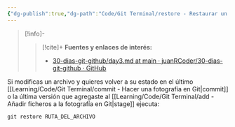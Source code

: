 ```yaml
---
{"dg-publish":true,"dg-path":"Code/Git Terminal/restore - Restaurar un archivo a la última versión en Git.md","permalink":"/code/git-terminal/restore-restaurar-un-archivo-a-la-ultima-version-en-git/","created":"2024-04-03T21:55","updated":"2024-04-03T21:56"}
---
```


> [!info]-
>> [!cite]+ **Fuentes y enlaces de interés:**
>> - [30-dias-git-github/day3.md at main · juanRCoder/30-dias-git-github · GitHub](https://github.com/juanRCoder/30-dias-git-github/blob/main/day3.md)

Si modificas un archivo y quieres volver a su estado en el último [[Learning/Code/Git Terminal/commit - Hacer una fotografía en Git\|commit]] o la última versión que agregaste al [[Learning/Code/Git Terminal/add - Añadir ficheros a la fotografía en Git\|stage]] ejecuta:
```shell
git restore RUTA_DEL_ARCHIVO
```
